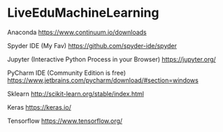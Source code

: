 # LiveEduMachineLearning

Anaconda
https://www.continuum.io/downloads

Spyder IDE (My Fav)
https://github.com/spyder-ide/spyder

Jupyter (Interactive Python Process in your Browser)
https://jupyter.org/

PyCharm IDE (Community Edition is free)
https://www.jetbrains.com/pycharm/download/#section=windows

Sklearn
http://scikit-learn.org/stable/index.html

Keras
https://keras.io/

Tensorflow
https://www.tensorflow.org/
